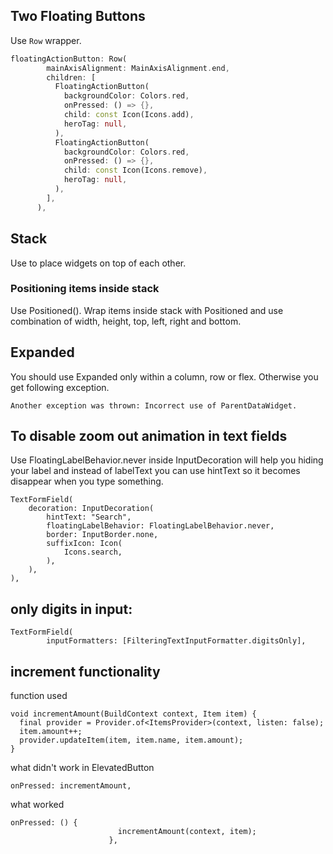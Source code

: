 ## Two Floating Buttons
Use `Row` wrapper.
```dart
floatingActionButton: Row(
        mainAxisAlignment: MainAxisAlignment.end,
        children: [
          FloatingActionButton(
            backgroundColor: Colors.red,
            onPressed: () => {},
            child: const Icon(Icons.add),
            heroTag: null,
          ),
          FloatingActionButton(
            backgroundColor: Colors.red,
            onPressed: () => {},
            child: const Icon(Icons.remove),
            heroTag: null,
          ),
        ],
      ),
```


## Stack
Use to place widgets on top of each other.

### Positioning items inside stack
Use Positioned(). Wrap items inside stack with Positioned and use combination of width, height, top, left, right and bottom.

## Expanded
You should use Expanded only within a column, row or flex. Otherwise you get following exception.
```console
Another exception was thrown: Incorrect use of ParentDataWidget.
```

## To disable zoom out animation in text fields
Use FloatingLabelBehavior.never inside InputDecoration will help you hiding your label and instead of 
labelText you can use hintText so it becomes disappear when you type something.
```
TextFormField(
    decoration: InputDecoration(
        hintText: "Search",
        floatingLabelBehavior: FloatingLabelBehavior.never,
        border: InputBorder.none,
        suffixIcon: Icon(
            Icons.search,
        ),
    ),
),
```

## only digits in input:
```
TextFormField(
        inputFormatters: [FilteringTextInputFormatter.digitsOnly],
```

## increment functionality
function used
```
void incrementAmount(BuildContext context, Item item) {
  final provider = Provider.of<ItemsProvider>(context, listen: false);
  item.amount++;
  provider.updateItem(item, item.name, item.amount);
}
```

what didn't work in ElevatedButton
```
onPressed: incrementAmount,
```

what worked
```
onPressed: () {
                        incrementAmount(context, item);
                      },
```
